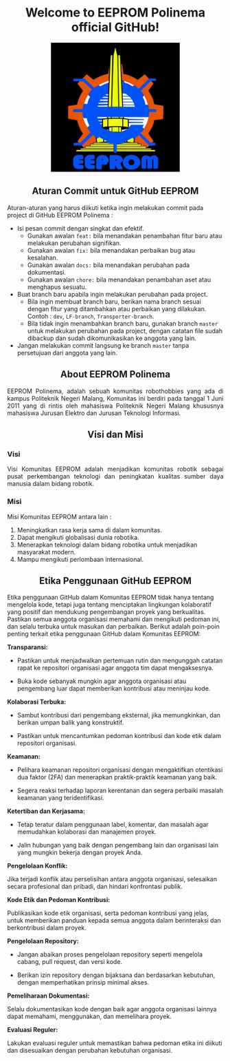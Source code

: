 <h1 align='center'>
   Welcome to EEPROM Polinema official GitHub! 
</h1>

<p align='center'>
	<img src='./Assets/Images/EEPROM.enc' width='300'>
</p>

<h2 align='center'>Aturan Commit untuk GitHub EEPROM</h2>


Aturan-aturan yang harus diikuti ketika ingin melakukan commit pada project di GitHub EEPROM Polinema : 
- Isi pesan commit dengan singkat dan efektif.
	- Gunakan awalan `feat:` bila menandakan penambahan fitur baru atau melakukan perubahan signifikan.
	- Gunakan awalan `fix:` bila menandakan perbaikan bug atau kesalahan.
	- Gunakan awalan `docs:` bila menandakan perubahan pada dokumentasi.
	- Gunakan awalan `chore:` bila menandakan penambahan aset atau menghapus sesuatu.
- Buat branch baru apabila ingin melakukan perubahan pada project.
	- Bila ingin membuat branch baru, berikan nama branch sesuai dengan fitur yang ditambahkan atau perbaikan yang dilakukan. Contoh : `dev`, `LF-branch`, `Transporter-branch`.
	- Bila tidak ingin menambahkan branch baru, gunakan branch `master` untuk melakukan perubahan pada project, dengan catatan file sudah dibackup dan sudah dikomunikasikan ke anggota yang lain.
- Jangan melakukan commit langsung ke branch `master` tanpa persetujuan dari anggota yang lain.

<h2 align='center'>About EEPROM Polinema</h2>

<p align='justify'>
EEPROM Polinema, adalah sebuah komunitas robothobbies yang ada di kampus Politeknik Negeri Malang, Komunitas ini berdiri pada tanggal 1 Juni 2011 yang di rintis oleh mahasiswa Politeknik Negeri Malang khususnya mahasiswa Jurusan Elektro dan Jurusan Teknologi Informasi. 
</p>

<h2 align='center'>Visi dan Misi</h2>

<h3>Visi</h3>

<p align='justify'>
Visi Komunitas EEPROM adalah menjadikan komunitas robotik sebagai pusat perkembangan teknologi dan peningkatan kualitas sumber daya manusia dalam bidang robotik.
</p>

<h3>Misi</h3>

<p>
Misi Komunitas EEPROM antara lain :
	<ol>
		<li>Meningkatkan rasa kerja sama di dalam komunitas.
		<li>Dapat mengikuti globalisasi dunia robotika.
		<li>Menerapkan teknologi dalam bidang robotika untuk menjadikan masyarakat modern.
		<li>Mampu mengikuti perlombaan internasional.
	</ol>
</p>

<h2 align='center'>Etika Penggunaan GitHub EEPROM</h2>

<p align='justify'>

Etika penggunaan GitHub dalam Komunitas EEPROM tidak hanya tentang mengelola kode, tetapi juga tentang menciptakan lingkungan kolaboratif yang positif dan mendukung pengembangan proyek yang berkualitas. Pastikan semua anggota organisasi memahami dan mengikuti pedoman ini, dan selalu terbuka untuk masukan dan perbaikan. Berikut adalah poin-poin penting terkait etika penggunaan GitHub dalam Komunitas EEPROM:

<b>Transparansi:</b>

- Pastikan untuk menjadwalkan pertemuan rutin dan mengunggah catatan rapat ke repositori organisasi agar anggota tim dapat mengaksesnya.

- Buka kode sebanyak mungkin agar anggota organisasi atau pengembang luar dapat memberikan kontribusi atau meninjau kode.

<b>Kolaborasi Terbuka:</b>

- Sambut kontribusi dari pengembang eksternal, jika memungkinkan, dan berikan umpan balik yang konstruktif.

- Pastikan untuk mencantumkan pedoman kontribusi dan kode etik dalam repositori organisasi.

<b>Keamanan:</b>

- Pelihara keamanan repositori organisasi dengan mengaktifkan otentikasi dua faktor (2FA) dan menerapkan praktik-praktik keamanan yang baik.

- Segera reaksi terhadap laporan kerentanan dan segera perbaiki masalah keamanan yang teridentifikasi.

<b>Ketertiban dan Kerjasama:</b>

- Tetap teratur dalam penggunaan label, komentar, dan masalah agar memudahkan kolaborasi dan manajemen proyek.

- Jalin hubungan yang baik dengan pengembang lain dan organisasi lain yang mungkin bekerja dengan proyek Anda.

<b>Pengelolaan Konflik:</b>

Jika terjadi konflik atau perselisihan antara anggota organisasi, selesaikan secara profesional dan pribadi, dan hindari konfrontasi publik.

<b>Kode Etik dan Pedoman Kontribusi:</b>

Publikasikan kode etik organisasi, serta pedoman kontribusi yang jelas, untuk memberikan panduan kepada semua anggota dalam berinteraksi dan berkontribusi dalam proyek.

<b>Pengelolaan Repository:</b>

- Jangan abaikan proses pengelolaan repository seperti mengelola cabang, pull request, dan versi kode.

- Berikan izin repository dengan bijaksana dan berdasarkan kebutuhan, dengan memperhatikan prinsip minimal akses.

<b>Pemeliharaan Dokumentasi:</b>

Selalu dokumentasikan kode dengan baik agar anggota organisasi lainnya dapat memahami, menggunakan, dan memelihara proyek.

<b>Evaluasi Reguler:</b>

Lakukan evaluasi reguler untuk memastikan bahwa pedoman etika ini diikuti dan disesuaikan dengan perubahan kebutuhan organisasi.
</p>
